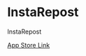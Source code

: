 # InstaRepost
InstaRepost

<a href="https://apps.apple.com/us/app/repost-for-instagram-stories/id1281852437"> App Store Link </a>
